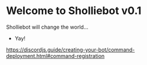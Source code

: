 # **Welcome to Sholliebot v0.1**
Sholliebot will change the world...
- Yay!

https://discordjs.guide/creating-your-bot/command-deployment.html#command-registration
